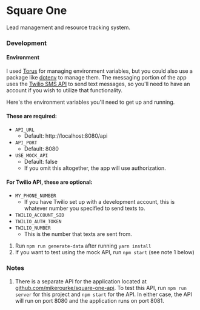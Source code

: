 # Square One
Lead management and resource tracking system.

### Development
#### Environment
I used [Torus](https://www.torus.sh/) for managing environment variables, but you could also use a package like [dotenv](https://www.npmjs.com/package/dotenv) to manage them.  The messaging portion of the app uses the [Twilio SMS API](https://www.twilio.com/sms) to send text messages, so you'll need to have an account if you wish to utilize that functionality.

Here's the environment variables you'll need to get up and running.
#### These are required:
- `API_URL`
    - Default: http://localhost:8080/api
- `API_PORT`
    - Default: 8080
- `USE_MOCK_API`
    - Default: false
    - If you omit this altogether, the app will use authorization.

#### For Twilio API, these are optional:
- `MY_PHONE_NUMBER`
    - If you have Twilio set up with a development account, this is whatever number you specified to send texts to.
- `TWILIO_ACCOUNT_SID`
- `TWILIO_AUTH_TOKEN`
- `TWILIO_NUMBER`
    - This is the number that texts are sent from.

1. Run `npm run generate-data` after running `yarn install`
2. If you want to test using the mock API, run `npm start` (see note 1 below)

### Notes
1. There is a separate API for the application located at [github.com/mikerourke/square-one-api](https://github.com/mikerourke/square-one-api).  To test this API, run `npm run server` for this project and `npm start` for the API.  In either case, the API will run on port 8080 and the application runs on port 8081.
